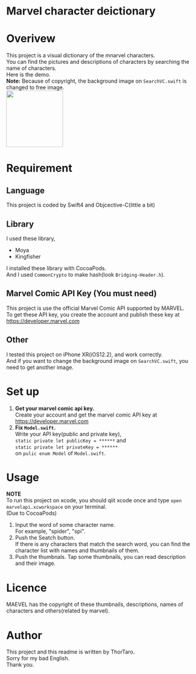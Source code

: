 Marvel character deictionary
===

# Overivew  
This project is a visual dictionary of the mnarvel characters.  
You can find the pictures and descriptions of characters by searching the name of characters.  
Here is the demo.  
**Note:** Because of copyright, the background image on `SearchVC.swift` is changed to free image.  
<img src="https://user-images.githubusercontent.com/44053042/55775854-9a040780-5ad5-11e9-8d01-32517a18e2fa.gif" width="150">

# Requirement  
## Language  
This project is coded by Swift4 and Objcective-C(little a bit)

## Library  
I used these library,  
- Moya
- Kingfisher  

I installed these library with CocoaPods.  
And I used `CommonCrypto` to make hash(look `Bridging-Header.h`).

## Marvel Comic API Key (You must need)    
This project is use the official Marvel Comic API supported by MARVEL.  
To get these API key, you create the account and publish these key at  
https://developer.marvel.com

## Other  
I tested this project on iPhone XR(iOS12.2), and work correctly.  
And if you want to change the background image on `SearchVC.swift`, you need to get another image.

# Set up
1. **Get your marvel comic api key.**  
Create your account and get the marvel comic API key at https://developer.marvel.com  
2. **Fix `Model.swift`.**  
Write your API key(public and private key),  
`static private let publicKey = ******` and  
`static private let privateKey = ******`  
on `pulic enum Model` of `Model.swift`.

# Usage  
**NOTE**  
To run this project on xcode, you should qiit xcode once and type `open marvelapi.xcworkspace` on your terminal.  
(Due to CocoaPods)
1. Input the word of some character name.  
For example, "spider", "spi".  
2. Push the Seatch button.  
If there is any characters that match the search word, you can find the character list with names and thumbnails of them.  
3. Push the thumbnals.
Tap some thumbnails, you can read description and their image.

# Licence  
MAEVEL has the copyright of these thumbnails, descriptions, names of characters and others(related by marvel).

# Author  
This project and this readme is written by ThorTaro.  
Sorry for my bad English.  
Thank you.
